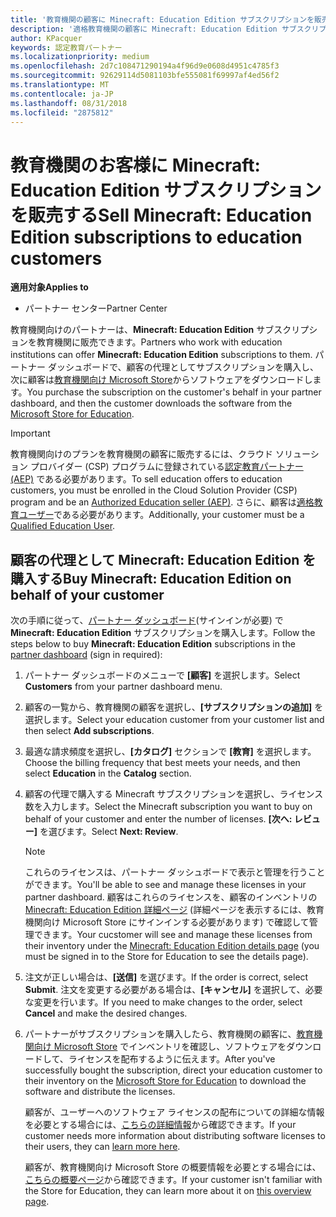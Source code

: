 ```yaml
---
title: '教育機関の顧客に Minecraft: Education Edition サブスクリプションを販売する'
description: '適格教育機関の顧客に Minecraft: Education Edition サブスクリプションを販売します。'
author: KPacquer
keywords: 認定教育パートナー
ms.localizationpriority: medium
ms.openlocfilehash: 2d7c108471290194a4f96d9e0608d4951c4785f3
ms.sourcegitcommit: 92629114d5081103bfe555081f69997af4ed56f2
ms.translationtype: MT
ms.contentlocale: ja-JP
ms.lasthandoff: 08/31/2018
ms.locfileid: "2875812"
---
```

# <a name="sell-minecraft-education-edition-subscriptions-to-education-customers"></a><span data-ttu-id="695e3-104">教育機関のお客様に Minecraft: Education Edition サブスクリプションを販売する</span><span class="sxs-lookup"><span data-stu-id="695e3-104">Sell Minecraft: Education Edition subscriptions to education customers</span></span>

**<span data-ttu-id="695e3-105">適用対象</span><span class="sxs-lookup"><span data-stu-id="695e3-105">Applies to</span></span>**

-  <span data-ttu-id="695e3-106">パートナー センター</span><span class="sxs-lookup"><span data-stu-id="695e3-106">Partner Center</span></span>

<span data-ttu-id="695e3-107">教育機関向けのパートナーは、**Minecraft: Education Edition** サブスクリプションを教育機関に販売できます。</span><span class="sxs-lookup"><span data-stu-id="695e3-107">Partners who work with education institutions can offer **Minecraft: Education Edition** subscriptions to them.</span></span> <span data-ttu-id="695e3-108">パートナー ダッシュボードで、顧客の代理としてサブスクリプションを購入し、次に顧客は[教育機関向け Microsoft Store](https://educationstore.microsoft.com)からソフトウェアをダウンロードします。</span><span class="sxs-lookup"><span data-stu-id="695e3-108">You purchase the subscription on the customer's behalf in your partner dashboard, and then the customer downloads the software from the [Microsoft Store for Education](https://educationstore.microsoft.com).</span></span> 

>[!IMPORTANT]
><span data-ttu-id="695e3-109">教育機関向けのプランを教育機関の顧客に販売するには、クラウド ソリューション プロバイダー (CSP) プログラムに登録されている[認定教育パートナー (AEP)](https://www.mepn.com) である必要があります。</span><span class="sxs-lookup"><span data-stu-id="695e3-109">To sell education offers to education customers, you must be enrolled in the Cloud Solution Provider (CSP) program and be an [Authorized Education seller (AEP)](https://www.mepn.com).</span></span> <span data-ttu-id="695e3-110">さらに、顧客は[適格教育ユーザー](http://www.microsoftvolumelicensing.com/DocumentSearch.aspx?Mode=3&DocumentTypeId=7)である必要があります。</span><span class="sxs-lookup"><span data-stu-id="695e3-110">Additionally, your customer must be a [Qualified Education User](http://www.microsoftvolumelicensing.com/DocumentSearch.aspx?Mode=3&DocumentTypeId=7).</span></span>  

 
## <a name="buy-minecraft-education-edition-on-behalf-of-your-customer"></a><span data-ttu-id="695e3-111">顧客の代理として **Minecraft: Education Edition** を購入する</span><span class="sxs-lookup"><span data-stu-id="695e3-111">Buy **Minecraft: Education Edition** on behalf of your customer</span></span>

<span data-ttu-id="695e3-112">次の手順に従って、[パートナー ダッシュボード](https://partnercenter.microsoft.com/pcv/dashboard/overview
)(サインインが必要) で **Minecraft: Education Edition** サブスクリプションを購入します。</span><span class="sxs-lookup"><span data-stu-id="695e3-112">Follow the steps below to buy **Minecraft: Education Edition** subscriptions in the [partner dashboard](https://partnercenter.microsoft.com/pcv/dashboard/overview
) (sign in required):</span></span>

  1.  <span data-ttu-id="695e3-113">パートナー ダッシュボードのメニューで **[顧客]** を選択します。</span><span class="sxs-lookup"><span data-stu-id="695e3-113">Select **Customers** from your partner dashboard menu.</span></span>
  
  2.  <span data-ttu-id="695e3-114">顧客の一覧から、教育機関の顧客を選択し、**[サブスクリプションの追加]** を選択します。</span><span class="sxs-lookup"><span data-stu-id="695e3-114">Select your education customer from your customer list and then select **Add subscriptions**.</span></span>
  
  3.  <span data-ttu-id="695e3-115">最適な請求頻度を選択し、**[カタログ]** セクションで **[教育]** を選択します。</span><span class="sxs-lookup"><span data-stu-id="695e3-115">Choose the billing frequency that best meets your needs, and then select **Education** in the **Catalog** section.</span></span>

  4.  <span data-ttu-id="695e3-116">顧客の代理で購入する Minecraft サブスクリプションを選択し、ライセンス数を入力します。</span><span class="sxs-lookup"><span data-stu-id="695e3-116">Select the Minecraft subscription you want to buy on behalf of your customer and enter the number of licenses.</span></span> <span data-ttu-id="695e3-117">**[次へ: レビュー]** を選びます。</span><span class="sxs-lookup"><span data-stu-id="695e3-117">Select **Next: Review**.</span></span>

      >[!NOTE]
      ><span data-ttu-id="695e3-118">これらのライセンスは、パートナー ダッシュボードで表示と管理を行うことができます。</span><span class="sxs-lookup"><span data-stu-id="695e3-118">You'll be able to see and manage these licenses in your partner dashboard.</span></span> <span data-ttu-id="695e3-119">顧客はこれらのライセンスを、顧客のインベントリの [Minecraft: Education Edition 詳細ページ](https://educationstore.microsoft.com/en-us/store/details/minecraft-education-edition/9nblggh4r2r6) (詳細ページを表示するには、教育機関向け Microsoft Store にサインインする必要があります) で確認して管理できます。</span><span class="sxs-lookup"><span data-stu-id="695e3-119">Your cucstomer will see and manage these licenses from their inventory under the [Minecraft: Education Edition details page](https://educationstore.microsoft.com/en-us/store/details/minecraft-education-edition/9nblggh4r2r6) (you must be signed in to the Store for Education to see the details page).</span></span> 

  5.  <span data-ttu-id="695e3-120">注文が正しい場合は、**[送信]** を選びます。</span><span class="sxs-lookup"><span data-stu-id="695e3-120">If the order is correct, select **Submit**.</span></span> <span data-ttu-id="695e3-121">注文を変更する必要がある場合は、**[キャンセル]** を選択して、必要な変更を行います。</span><span class="sxs-lookup"><span data-stu-id="695e3-121">If you need to make changes to the order, select **Cancel** and make the desired changes.</span></span>   

  6.  <span data-ttu-id="695e3-122">パートナーがサブスクリプションを購入したら、教育機関の顧客に、[教育機関向け Microsoft Store](https://educationstore.microsoft.com) でインベントリを確認し、ソフトウェアをダウンロードして、ライセンスを配布するように伝えます。</span><span class="sxs-lookup"><span data-stu-id="695e3-122">After you've successfully bought the subscription, direct your education customer to their inventory on the [Microsoft Store for Education](https://educationstore.microsoft.com) to download the software and distribute the licenses.</span></span>

      <span data-ttu-id="695e3-123">顧客が、ユーザーへのソフトウェア ライセンスの配布についての詳細な情報を必要とする場合には、[こちらの詳細情報](https://docs.microsoft.com/education/windows/school-get-minecraft#distribute-minecraft)から確認できます。</span><span class="sxs-lookup"><span data-stu-id="695e3-123">If your customer needs more information about distributing software licenses to their users, they can [learn more here](https://docs.microsoft.com/education/windows/school-get-minecraft#distribute-minecraft).</span></span>  
  
      <span data-ttu-id="695e3-124">顧客が、教育機関向け Microsoft Store の概要情報を必要とする場合には、[こちらの概要ページ](https://docs.microsoft.com/microsoft-store/windows-store-for-business-overview)から確認できます。</span><span class="sxs-lookup"><span data-stu-id="695e3-124">If your customer isn't familiar with the Store for Education, they can learn more about it on [this overview page](https://docs.microsoft.com/microsoft-store/windows-store-for-business-overview).</span></span>  

      

